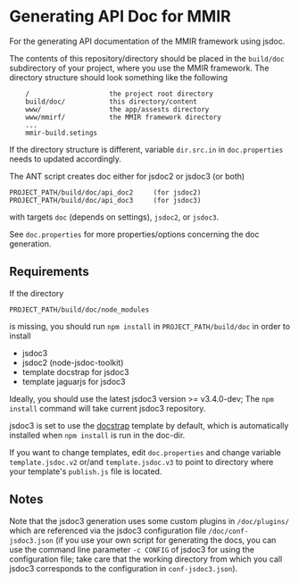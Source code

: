 # Generating API Doc for MMIR

For the generating API documentation of the MMIR framework using jsdoc.

The contents of this repository/directory should be placed in the `build/doc`
subdirectory of your project, where you use the MMIR framework. The 
directory structure should look something like the following
```
    /                    the project root directory
    build/doc/           this directory/content
    www/                 the app/assests directory
    www/mmirf/           the MMIR framework directory
    ...
    mmir-build.setings	
```

If the directory structure is different, variable `dir.src.in` in
`doc.properties` needs to updated accordingly. 

The ANT script creates doc either for jsdoc2 or jsdoc3 (or both)


    PROJECT_PATH/build/doc/api_doc2		(for jsdoc2)
    PROJECT_PATH/build/doc/api_doc3		(for jsdoc3)
  
with targets `doc` (depends on settings), `jsdoc2`, or `jsdoc3`.


See `doc.properties` for more properties/options concerning the 
doc generation.


## Requirements

If the directory

`PROJECT_PATH/build/doc/node_modules`

is missing, you should run `npm install` in `PROJECT_PATH/build/doc` in order to install

 * jsdoc3
 * jsdoc2 (node-jsdoc-toolkit)
 * template docstrap for jsdoc3
 * template jaguarjs for jsdoc3


Ideally, you should use the latest jsdoc3 version >= v3.4.0-dev;
The `npm install` command will take current jsdoc3 repository.


jsdoc3 is set to use the [docstrap][1] template by default, which is
automatically installed when `npm install` is run in the doc-dir.


If you want to change templates, edit `doc.properties` and change variable
`template.jsdoc.v2` or/and `template.jsdoc.v3` to point to directory where
your template's `publish.js` file is located.


## Notes

Note that the jsdoc3 generation uses some custom plugins in `/doc/plugins/` which are
referenced via the jsdoc3 configuration file `/doc/conf-jsdoc3.json` (if you use your
own script for generating the docs, you can use the command line parameter `-c CONFIG` 
of jsdoc3 for using the configuration file; take care that the working directory from 
which you call jsdoc3 corresponds to the configuration in `conf-jsdoc3.json`).


[1]: https://github.com/terryweiss/docstrap
